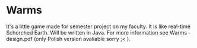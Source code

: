 Warms
=====

It's a little game made for semester project on my faculty. It is like real-time Schorched Earth. Will be written in Java. For more information see Warms - design.pdf (only Polish version avaliable sorry ;< ).

